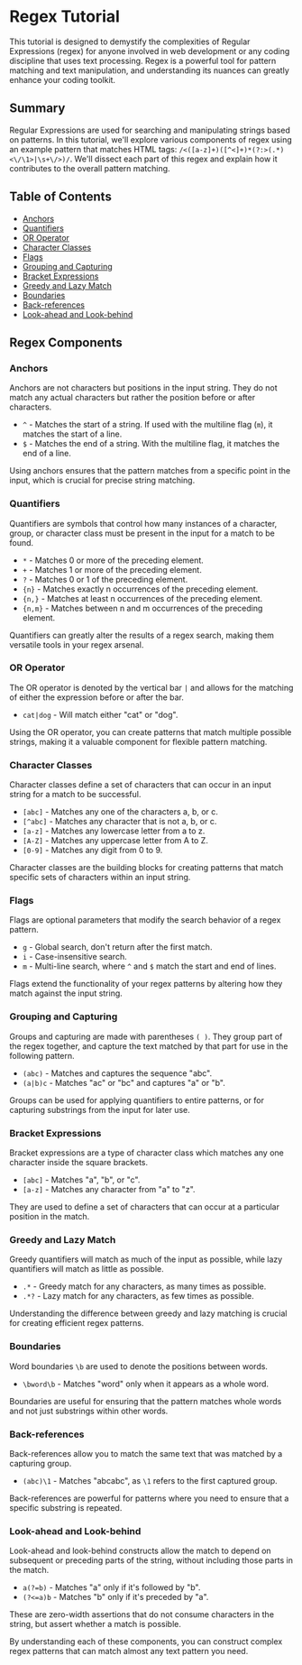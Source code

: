 # Regex Tutorial

This tutorial is designed to demystify the complexities of Regular Expressions (regex) for anyone involved in web development or any coding discipline that uses text processing. Regex is a powerful tool for pattern matching and text manipulation, and understanding its nuances can greatly enhance your coding toolkit.

## Summary

Regular Expressions are used for searching and manipulating strings based on patterns. In this tutorial, we'll explore various components of regex using an example pattern that matches HTML tags: `/<([a-z]+)([^<]+)*(?:>(.*)<\/\1>|\s+\/>)/`. We'll dissect each part of this regex and explain how it contributes to the overall pattern matching.

## Table of Contents

- [Anchors](#anchors)
- [Quantifiers](#quantifiers)
- [OR Operator](#or-operator)
- [Character Classes](#character-classes)
- [Flags](#flags)
- [Grouping and Capturing](#grouping-and-capturing)
- [Bracket Expressions](#bracket-expressions)
- [Greedy and Lazy Match](#greedy-and-lazy-match)
- [Boundaries](#boundaries)
- [Back-references](#back-references)
- [Look-ahead and Look-behind](#look-ahead-and-look-behind)

## Regex Components

### Anchors

Anchors are not characters but positions in the input string. They do not match any actual characters but rather the position before or after characters.

- `^` - Matches the start of a string. If used with the multiline flag (`m`), it matches the start of a line.
- `$` - Matches the end of a string. With the multiline flag, it matches the end of a line.
  
Using anchors ensures that the pattern matches from a specific point in the input, which is crucial for precise string matching.

### Quantifiers

Quantifiers are symbols that control how many instances of a character, group, or character class must be present in the input for a match to be found.

- `*` - Matches 0 or more of the preceding element.
- `+` - Matches 1 or more of the preceding element.
- `?` - Matches 0 or 1 of the preceding element.
- `{n}` - Matches exactly n occurrences of the preceding element.
- `{n,}` - Matches at least n occurrences of the preceding element.
- `{n,m}` - Matches between n and m occurrences of the preceding element.

Quantifiers can greatly alter the results of a regex search, making them versatile tools in your regex arsenal.

### OR Operator

The OR operator is denoted by the vertical bar `|` and allows for the matching of either the expression before or after the bar.

- `cat|dog` - Will match either "cat" or "dog".

Using the OR operator, you can create patterns that match multiple possible strings, making it a valuable component for flexible pattern matching.

### Character Classes

Character classes define a set of characters that can occur in an input string for a match to be successful.

- `[abc]` - Matches any one of the characters a, b, or c.
- `[^abc]` - Matches any character that is not a, b, or c.
- `[a-z]` - Matches any lowercase letter from a to z.
- `[A-Z]` - Matches any uppercase letter from A to Z.
- `[0-9]` - Matches any digit from 0 to 9.

Character classes are the building blocks for creating patterns that match specific sets of characters within an input string.

### Flags

Flags are optional parameters that modify the search behavior of a regex pattern.

- `g` - Global search, don't return after the first match.
- `i` - Case-insensitive search.
- `m` - Multi-line search, where `^` and `$` match the start and end of lines.

Flags extend the functionality of your regex patterns by altering how they match against the input string.

### Grouping and Capturing

Groups and capturing are made with parentheses `( )`. They group part of the regex together, and capture the text matched by that part for use in the following pattern.

- `(abc)` - Matches and captures the sequence "abc".
- `(a|b)c` - Matches "ac" or "bc" and captures "a" or "b".

Groups can be used for applying quantifiers to entire patterns, or for capturing substrings from the input for later use.

### Bracket Expressions

Bracket expressions are a type of character class which matches any one character inside the square brackets.

- `[abc]` - Matches "a", "b", or "c".
- `[a-z]` - Matches any character from "a" to "z".

They are used to define a set of characters that can occur at a particular position in the match.

### Greedy and Lazy Match

Greedy quantifiers will match as much of the input as possible, while lazy quantifiers will match as little as possible.

- `.*` - Greedy match for any characters, as many times as possible.
- `.*?` - Lazy match for any characters, as few times as possible.

Understanding the difference between greedy and lazy matching is crucial for creating efficient regex patterns.

### Boundaries

Word boundaries `\b` are used to denote the positions between words.

- `\bword\b` - Matches "word" only when it appears as a whole word.

Boundaries are useful for ensuring that the pattern matches whole words and not just substrings within other words.

### Back-references

Back-references allow you to match the same text that was matched by a capturing group.

- `(abc)\1` - Matches "abcabc", as `\1` refers to the first captured group.

Back-references are powerful for patterns where you need to ensure that a specific substring is repeated.

### Look-ahead and Look-behind

Look-ahead and look-behind constructs allow the match to depend on subsequent or preceding parts of the string, without including those parts in the match.

- `a(?=b)` - Matches "a" only if it's followed by "b".
- `(?<=a)b` - Matches "b" only if it's preceded by "a".

These are zero-width assertions that do not consume characters in the string, but assert whether a match is possible.

By understanding each of these components, you can construct complex regex patterns that can match almost any text pattern you need.

